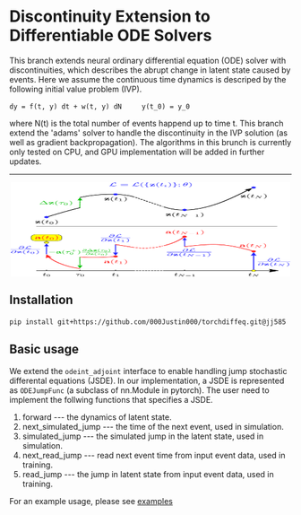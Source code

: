 # Discontinuity Extension to Differentiable ODE Solvers

This branch extends neural ordinary differential equation (ODE) solver with discontinuities, which describes the abrupt change in latent state caused by events. 
Here we assume the continuous time dynamics is descriped by the following initial value problem (IVP).
```
dy = f(t, y) dt + w(t, y) dN     y(t_0) = y_0
```
where N(t) is the total number of events happend up to time t. This branch extend the 'adams' solver to handle the discontinuity in the IVP solution (as well as gradient backpropagation).
The algorithms in this brunch is currently only tested on CPU, and GPU implementation will be added in further updates.

---

<p align="center">
  <img align="middle" src="./assets/njsde.png" alt="Jump ODE" width="500" height="168" />
</p>

## Installation
```
pip install git+https://github.com/000Justin000/torchdiffeq.git@jj585
```

## Basic usage
We extend the `odeint_adjoint` interface to enable handling jump stochastic differental equations (JSDE). In our implementation, a JSDE is 
represented as `ODEJumpFunc` (a subclass of nn.Module in pytorch). The user need to implement the follwing functions that specifies a JSDE.
1) forward --- the dynamics of latent state.
2) next_simulated_jump ---  the time of the next event, used in simulation.
3) simulated_jump --- the simulated jump in the latent state, used in simulation.
4) next_read_jump --- read next event time from input event data, used in training.
5) read_jump --- the jump in latent state from input event data, used in training.

For an example usage, please see [examples](examples/)
